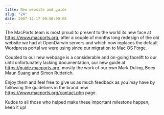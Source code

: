 ```yaml
---
title: New website and guide
slug: "24"
date: 2007-12-17 09:56:00-08
---
```


The MacPorts team is most proud to present to the world its new face at <https://www.macports.org>, after a couple of months long redesign of the old website we had at OpenDarwin servers and which now replaces the default Wordpress portal we were using since our migration to Mac OS Forge.

Coupled to our new webpage is a considerable and on-going facelift to our until unfortunately lacking documentation, our new guide at <https://guide.macports.org>, mostly the work of our own Mark Duling, Boey Maun Suang and Simon Ruderich.

Enjoy them and feel free to give us as much feedback as you may have by following the guidelines in the brand new <https://www.macports.org/contact.php> page.

Kudos to all those who helped make these important milestone happen, keep it up!
